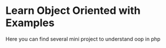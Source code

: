 <h1> Learn Object Oriented with Examples</h1>

Here you can find several mini project to understand oop in php
